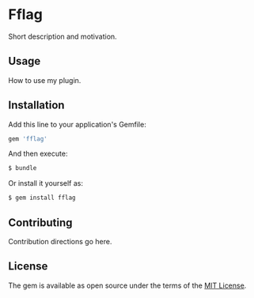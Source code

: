 # Fflag
Short description and motivation.

## Usage
How to use my plugin.

## Installation
Add this line to your application's Gemfile:

```ruby
gem 'fflag'
```

And then execute:
```bash
$ bundle
```

Or install it yourself as:
```bash
$ gem install fflag
```

## Contributing
Contribution directions go here.

## License
The gem is available as open source under the terms of the [MIT License](http://opensource.org/licenses/MIT).
